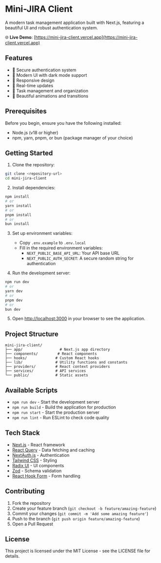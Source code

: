 # Mini-JIRA Client

A modern task management application built with Next.js, featuring a beautiful UI and robust authentication system.

🌐 **Live Demo**: [https://mini-jira-client.vercel.app](https://mini-jira-client.vercel.app)

## Features

- 🔐 Secure authentication system
- 🎨 Modern UI with dark mode support
- 📱 Responsive design
- 🔄 Real-time updates
- 🎯 Task management and organization
- 🎨 Beautiful animations and transitions

## Prerequisites

Before you begin, ensure you have the following installed:

- Node.js (v18 or higher)
- npm, yarn, pnpm, or bun (package manager of your choice)

## Getting Started

1. Clone the repository:

```bash
git clone <repository-url>
cd mini-jira-client
```

2. Install dependencies:

```bash
npm install
# or
yarn install
# or
pnpm install
# or
bun install
```

3. Set up environment variables:

   - Copy `.env.example` to `.env.local`
   - Fill in the required environment variables:
     - `NEXT_PUBLIC_BASE_API_URL`: Your API base URL
     - `NEXT_PUBLIC_AUTH_SECRET`: A secure random string for authentication

4. Run the development server:

```bash
npm run dev
# or
yarn dev
# or
pnpm dev
# or
bun dev
```

5. Open [http://localhost:3000](http://localhost:3000) in your browser to see the application.

## Project Structure

```
mini-jira-client/
├── app/                 # Next.js app directory
├── components/         # React components
├── hooks/             # Custom React hooks
├── lib/               # Utility functions and constants
├── providers/         # React context providers
├── services/          # API services
└── public/            # Static assets
```

## Available Scripts

- `npm run dev` - Start the development server
- `npm run build` - Build the application for production
- `npm run start` - Start the production server
- `npm run lint` - Run ESLint to check code quality

## Tech Stack

- [Next.js](https://nextjs.org/) - React framework
- [React Query](https://tanstack.com/query) - Data fetching and caching
- [NextAuth.js](https://next-auth.js.org/) - Authentication
- [Tailwind CSS](https://tailwindcss.com/) - Styling
- [Radix UI](https://www.radix-ui.com/) - UI components
- [Zod](https://zod.dev/) - Schema validation
- [React Hook Form](https://react-hook-form.com/) - Form handling

## Contributing

1. Fork the repository
2. Create your feature branch (`git checkout -b feature/amazing-feature`)
3. Commit your changes (`git commit -m 'Add some amazing feature'`)
4. Push to the branch (`git push origin feature/amazing-feature`)
5. Open a Pull Request

## License

This project is licensed under the MIT License - see the LICENSE file for details.

